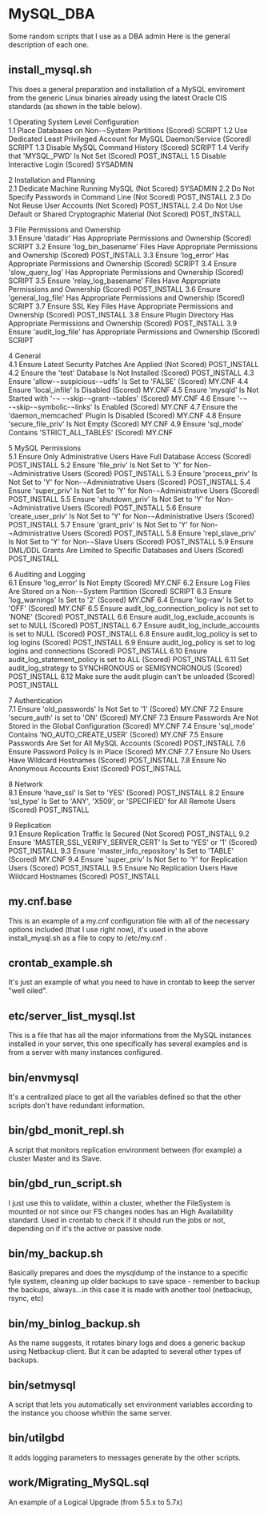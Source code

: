 # MySQL_DBA
Some random scripts that I use as a DBA admin
Here is the general description of each one.


## install_mysql.sh
This does a general preparation and installation of a MySQL enviroment from the generic Linux binaries already using the latest Oracle CIS standards (as shown in the table below).

1  	Operating  System  Level  Configuration	 
1.1	  Place  Databases  on  Non-¬System  Partitions  (Scored)   	                                      SCRIPT
1.2	  Use  Dedicated  Least  Privileged  Account  for  MySQL Daemon/Service  (Scored) 	                SCRIPT
1.3	  Disable  MySQL  Command  History  (Scored)   	                                                    SCRIPT
1.4	  Verify  that  'MYSQL_PWD'  Is  Not  Set  (Scored)   	                                            POST_INSTALL
1.5	  Disable  Interactive  Login  (Scored)   	                                                        SYSADMIN
 	 	 
2  	Installation  and  Planning	 
2.1	  Dedicate  Machine  Running  MySQL  (Not  Scored)   	                                              SYSADMIN
2.2	  Do  Not  Specify  Passwords  in  Command  Line  (Not  Scored)   	                                POST_INSTALL
2.3	  Do  Not  Reuse  User  Accounts  (Not  Scored)   	                                                POST_INSTALL
2.4	  Do  Not  Use  Default  or  Shared  Cryptographic  Material  (Not Scored) 	                        POST_INSTALL
 	 	 
3  	File  Permissions  and  Ownership	 
3.1	  Ensure  'datadir'  Has  Appropriate  Permissions  and  Ownership (Scored) 	                      SCRIPT
3.2	  Ensure  'log_bin_basename'  Files  Have  Appropriate Permissions  and  Ownership  (Scored) 	      POST_INSTALL
3.3	  Ensure  'log_error'  Has  Appropriate  Permissions  and Ownership  (Scored) 	                    SCRIPT
3.4	  Ensure  'slow_query_log'  Has  Appropriate  Permissions  and Ownership  (Scored) 	                SCRIPT
3.5	  Ensure  'relay_log_basename'  Files  Have  Appropriate Permissions  and  Ownership  (Scored) 	    POST_INSTALL
3.6	  Ensure  'general_log_file'  Has  Appropriate  Permissions  and Ownership  (Scored) 	              SCRIPT
3.7	  Ensure  SSL  Key  Files  Have  Appropriate  Permissions  and Ownership  (Scored) 	                POST_INSTALL
3.8	  Ensure  Plugin  Directory  Has  Appropriate  Permissions  and Ownership  (Scored) 	              POST_INSTALL
3.9	  Ensure  'audit_log_file'  has  Appropriate  Permissions  and Ownership  (Scored) 	                SCRIPT
 	 	 
4  	General	 
4.1	  Ensure  Latest  Security  Patches  Are  Applied  (Not  Scored)   	                                POST_INSTALL
4.2	  Ensure  the  'test'  Database  Is  Not  Installed  (Scored)   	                                  POST_INSTALL
4.3	  Ensure  'allow-¬suspicious-¬udfs'  Is  Set  to  'FALSE'  (Scored)   	                            MY.CNF
4.4	  Ensure  'local_infile'  Is  Disabled  (Scored)   	                                                MY.CNF
4.5	  Ensure  'mysqld'  Is  Not  Started  with  '-¬ -¬skip-¬grant-¬tables' (Scored) 	                  MY.CNF
4.6	  Ensure  '-¬ -¬skip-¬symbolic-¬links'  Is  Enabled  (Scored)   	                                  MY.CNF
4.7	  Ensure  the  'daemon_memcached'  Plugin  Is  Disabled  (Scored)   	                              MY.CNF
4.8	  Ensure  'secure_file_priv'  Is  Not  Empty  (Scored)   	                                          MY.CNF
4.9	  Ensure  'sql_mode'  Contains  'STRICT_ALL_TABLES'  (Scored)   	                                  MY.CNF
 	 	 
5  	MySQL  Permissions	 
5.1	  Ensure  Only  Administrative  Users  Have  Full  Database  Access (Scored) 	                      POST_INSTALL
5.2	  Ensure  'file_priv'  Is  Not  Set  to  'Y'  for  Non-¬Administrative Users  (Scored) 	            POST_INSTALL
5.3	  Ensure  'process_priv'  Is  Not  Set  to  'Y'  for  Non-¬Administrative Users  (Scored) 	        POST_INSTALL
5.4	  Ensure  'super_priv'  Is  Not  Set  to  'Y'  for  Non-¬Administrative Users  (Scored) 	          POST_INSTALL
5.5	  Ensure  'shutdown_priv'  Is  Not  Set  to  'Y'  for  Non-¬Administrative  Users  (Scored) 	      POST_INSTALL
5.6	  Ensure  'create_user_priv'  Is  Not  Set  to  'Y'  for  Non-¬Administrative  Users  (Scored) 	    POST_INSTALL
5.7	  Ensure  'grant_priv'  Is  Not  Set  to  'Y'  for  Non-¬Administrative Users  (Scored) 	          POST_INSTALL
5.8	  Ensure  'repl_slave_priv'  Is  Not  Set  to  'Y'  for  Non-¬Slave  Users (Scored) 	              POST_INSTALL
5.9	  Ensure  DML/DDL  Grants  Are  Limited  to  Specific  Databases and  Users  (Scored) 	            POST_INSTALL
 	 	 
6  	Auditing  and  Logging	 
6.1	  Ensure  'log_error'  Is  Not  Empty  (Scored)   	                                                MY.CNF
6.2	  Ensure  Log  Files  Are  Stored  on  a  Non-¬System  Partition (Scored) 	                        SCRIPT
6.3	  Ensure  'log_warnings'  Is  Set  to  '2'  (Scored)   	                                            MY.CNF
6.4	  Ensure  'log-raw'  Is  Set  to  'OFF'  (Scored)   	                                              MY.CNF
6.5	  Ensure  audit_log_connection_policy  is  not  set  to  'NONE' (Scored) 	                          POST_INSTALL
6.6	  Ensure  audit_log_exclude_accounts  is  set  to  NULL  (Scored)   	                              POST_INSTALL
6.7	  Ensure  audit_log_include_accounts  is  set  to  NULL  (Scored)   	                              POST_INSTALL
6.8	  Ensure  audit_log_policy  is  set  to  log  logins  (Scored)   	                                  POST_INSTALL
6.9	  Ensure  audit_log_policy  is  set  to  log  logins  and  connections (Scored) 	                  POST_INSTALL
6.10	  Ensure  audit_log_statement_policy  is  set  to  ALL  (Scored)   	                              POST_INSTALL
6.11	  Set  audit_log_strategy  to  SYNCHRONOUS  or SEMISYNCRONOUS  (Scored) 	                        POST_INSTALL
6.12	  Make  sure  the  audit  plugin  can't  be  unloaded  (Scored)   	                              POST_INSTALL
 	 	 
7  	Authentication	 
7.1	  Ensure  'old_passwords'  Is  Not  Set  to  '1'  (Scored)   	                                      MY.CNF
7.2	  Ensure  'secure_auth'  is  set  to  'ON'  (Scored)   	                                            MY.CNF
7.3	  Ensure  Passwords  Are  Not  Stored  in  the  Global  Configuration (Scored) 	                    MY.CNF
7.4	  Ensure  'sql_mode'  Contains  'NO_AUTO_CREATE_USER' (Scored) 	                                    MY.CNF
7.5	  Ensure  Passwords  Are  Set  for  All  MySQL  Accounts  (Scored)   	                              POST_INSTALL
7.6	  Ensure  Password  Policy  Is  in  Place  (Scored)   	                                            MY.CNF
7.7	  Ensure  No  Users  Have  Wildcard  Hostnames  (Scored)   	                                        POST_INSTALL
7.8	  Ensure  No  Anonymous  Accounts  Exist  (Scored)   	                                              POST_INSTALL
 	 	 
8  	Network	 
8.1	  Ensure  'have_ssl'  Is  Set  to  'YES'  (Scored)   	                                                   POST_INSTALL
8.2	  Ensure  'ssl_type'  Is  Set  to  'ANY',  'X509',  or  'SPECIFIED'  for  All Remote  Users  (Scored) 	 POST_INSTALL
 	 	 
9  	Replication	 
9.1	  Ensure  Replication  Traffic  Is  Secured  (Not  Scored)   	                                      POST_INSTALL
9.2	  Ensure  'MASTER_SSL_VERIFY_SERVER_CERT'  Is  Set  to  'YES' or  '1'  (Scored) 	                  POST_INSTALL
9.3	  Ensure  'master_info_repository'  Is  Set  to  'TABLE'  (Scored)   	                              MY.CNF
9.4	  Ensure  'super_priv'  Is  Not  Set  to  'Y'  for  Replication  Users (Scored) 	                  POST_INSTALL
9.5	  Ensure  No  Replication  Users  Have  Wildcard  Hostnames (Scored) 	                              POST_INSTALL


## my.cnf.base
This is an example of a my.cnf configuration file with all of the necessary options included (that I use right now), it's used in the above install_mysql.sh as a file to copy to /etc/my.cnf .


## crontab_example.sh
It's just an example of what you need to have in crontab to keep the server "well oiled".


## etc/server_list_mysql.lst
This is a file that has all the major informations from the MySQL instances installed in your server, this one specifically has several examples and is from a server with many instances configured.


## bin/envmysql
It's a centralized place to get all the variables defined so that the other scripts don't have redundant information.


## bin/gbd_monit_repl.sh
A script that monitors replication environment between (for example) a cluster Master and its Slave.


## bin/gbd_run_script.sh
I just use this to validate, within a cluster, whether the FileSystem is mounted or not since our FS changes nodes has an High Availability standard. Used in crontab to check if it should run the jobs or not, depending on if it's the active or passive node.


## bin/my_backup.sh
Basically prepares and does the mysqldump of the instance to a specific fyle system, cleaning up older backups to save space - remenber to backup the backups, always...in this case it is made with another tool (netbackup, rsync, etc)

## bin/my_binlog_backup.sh
As the name suggests, it rotates binary logs and does a generic backup using Netbackup client. But it can be adapted to several other types of backups.

## bin/setmysql
A script that lets you automatically set environment variables according to the instance you choose whithin the same server.

## bin/utilgbd
It adds logging parameters to messages generate by the other scripts.

## work/Migrating_MySQL.sql
An example of a Logical Upgrade (from 5.5.x to 5.7x)
